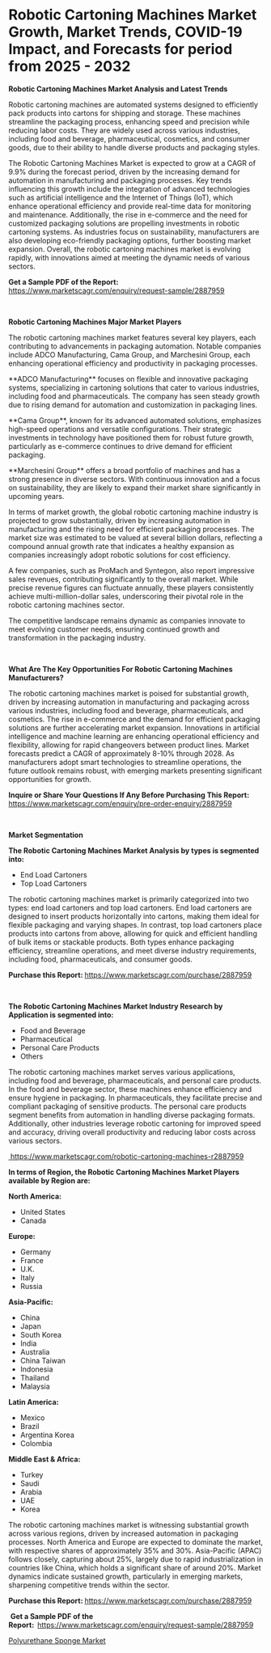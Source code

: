 <p><h1>Robotic Cartoning Machines Market Growth, Market Trends, COVID-19 Impact, and Forecasts for period from 2025 - 2032</h1></p><p><strong>Robotic Cartoning Machines Market Analysis and Latest Trends</strong></p>
<p><p>Robotic cartoning machines are automated systems designed to efficiently pack products into cartons for shipping and storage. These machines streamline the packaging process, enhancing speed and precision while reducing labor costs. They are widely used across various industries, including food and beverage, pharmaceutical, cosmetics, and consumer goods, due to their ability to handle diverse products and packaging styles.</p><p>The Robotic Cartoning Machines Market is expected to grow at a CAGR of 9.9% during the forecast period, driven by the increasing demand for automation in manufacturing and packaging processes. Key trends influencing this growth include the integration of advanced technologies such as artificial intelligence and the Internet of Things (IoT), which enhance operational efficiency and provide real-time data for monitoring and maintenance. Additionally, the rise in e-commerce and the need for customized packaging solutions are propelling investments in robotic cartoning systems. As industries focus on sustainability, manufacturers are also developing eco-friendly packaging options, further boosting market expansion. Overall, the robotic cartoning machines market is evolving rapidly, with innovations aimed at meeting the dynamic needs of various sectors.</p></p>
<p><strong>Get a Sample PDF of the Report:&nbsp;</strong> <a href="https://www.marketscagr.com/enquiry/request-sample/2887959?utm_campaign=3019&utm_medium=2&utm_source=Github&utm_content=ia&utm_term=14032025&utm_id=robotic-cartoning-machines">https://www.marketscagr.com/enquiry/request-sample/2887959</a></p>
<p>&nbsp;</p>
<p><strong>Robotic Cartoning Machines Major Market Players</strong></p>
<p><p>The robotic cartoning machines market features several key players, each contributing to advancements in packaging automation. Notable companies include ADCO Manufacturing, Cama Group, and Marchesini Group, each enhancing operational efficiency and productivity in packaging processes.</p><p>**ADCO Manufacturing** focuses on flexible and innovative packaging systems, specializing in cartoning solutions that cater to various industries, including food and pharmaceuticals. The company has seen steady growth due to rising demand for automation and customization in packaging lines.</p><p>**Cama Group**, known for its advanced automated solutions, emphasizes high-speed operations and versatile configurations. Their strategic investments in technology have positioned them for robust future growth, particularly as e-commerce continues to drive demand for efficient packaging.</p><p>**Marchesini Group** offers a broad portfolio of machines and has a strong presence in diverse sectors. With continuous innovation and a focus on sustainability, they are likely to expand their market share significantly in upcoming years.</p><p>In terms of market growth, the global robotic cartoning machine industry is projected to grow substantially, driven by increasing automation in manufacturing and the rising need for efficient packaging processes. The market size was estimated to be valued at several billion dollars, reflecting a compound annual growth rate that indicates a healthy expansion as companies increasingly adopt robotic solutions for cost efficiency.</p><p>A few companies, such as ProMach and Syntegon, also report impressive sales revenues, contributing significantly to the overall market. While precise revenue figures can fluctuate annually, these players consistently achieve multi-million-dollar sales, underscoring their pivotal role in the robotic cartoning machines sector.</p><p>The competitive landscape remains dynamic as companies innovate to meet evolving customer needs, ensuring continued growth and transformation in the packaging industry.</p></p>
<p>&nbsp;</p>
<p><strong>What Are The Key Opportunities For Robotic Cartoning Machines Manufacturers?</strong></p>
<p><p>The robotic cartoning machines market is poised for substantial growth, driven by increasing automation in manufacturing and packaging across various industries, including food and beverage, pharmaceuticals, and cosmetics. The rise in e-commerce and the demand for efficient packaging solutions are further accelerating market expansion. Innovations in artificial intelligence and machine learning are enhancing operational efficiency and flexibility, allowing for rapid changeovers between product lines. Market forecasts predict a CAGR of approximately 8-10% through 2028. As manufacturers adopt smart technologies to streamline operations, the future outlook remains robust, with emerging markets presenting significant opportunities for growth.</p></p>
<p><strong>Inquire or Share Your Questions If Any Before Purchasing This Report:</strong> <a href="https://www.marketscagr.com/enquiry/pre-order-enquiry/2887959?utm_campaign=3019&utm_medium=2&utm_source=Github&utm_content=ia&utm_term=14032025&utm_id=robotic-cartoning-machines">https://www.marketscagr.com/enquiry/pre-order-enquiry/2887959</a></p>
<p>&nbsp;</p>
<p><strong>Market Segmentation</strong></p>
<p><strong>The Robotic Cartoning Machines Market Analysis by types is segmented into:</strong></p>
<p><ul><li>End Load Cartoners</li><li>Top Load Cartoners</li></ul></p>
<p><p>The robotic cartoning machines market is primarily categorized into two types: end load cartoners and top load cartoners. End load cartoners are designed to insert products horizontally into cartons, making them ideal for flexible packaging and varying shapes. In contrast, top load cartoners place products into cartons from above, allowing for quick and efficient handling of bulk items or stackable products. Both types enhance packaging efficiency, streamline operations, and meet diverse industry requirements, including food, pharmaceuticals, and consumer goods.</p></p>
<p><strong>Purchase this Report:&nbsp;</strong><a href="https://www.marketscagr.com/purchase/2887959?utm_campaign=3019&utm_medium=2&utm_source=Github&utm_content=ia&utm_term=14032025&utm_id=robotic-cartoning-machines">https://www.marketscagr.com/purchase/2887959</a></p>
<p>&nbsp;</p>
<p><strong>The Robotic Cartoning Machines Market Industry Research by Application is segmented into:</strong></p>
<p><ul><li>Food and Beverage</li><li>Pharmaceutical</li><li>Personal Care Products</li><li>Others</li></ul></p>
<p><p>The robotic cartoning machines market serves various applications, including food and beverage, pharmaceuticals, and personal care products. In the food and beverage sector, these machines enhance efficiency and ensure hygiene in packaging. In pharmaceuticals, they facilitate precise and compliant packaging of sensitive products. The personal care products segment benefits from automation in handling diverse packaging formats. Additionally, other industries leverage robotic cartoning for improved speed and accuracy, driving overall productivity and reducing labor costs across various sectors.</p></p>
<p><a href="https://www.marketscagr.com/robotic-cartoning-machines-r2887959?utm_campaign=3019&utm_medium=2&utm_source=Github&utm_content=ia&utm_term=14032025&utm_id=robotic-cartoning-machines">&nbsp;https://www.marketscagr.com/robotic-cartoning-machines-r2887959</a></p>
<p><strong>In terms of Region, the Robotic Cartoning Machines Market Players available by Region are:</strong></p>
<p>
    <p> <strong> North America: </strong>
        <ul>
            <li>United States</li>
            <li>Canada</li>
        </ul>
        </p> 
    <p> <strong> Europe: </strong>
        <ul>
            <li>Germany</li>
            <li>France</li>
            <li>U.K.</li>
            <li>Italy</li>
            <li>Russia</li>
        </ul>
        </p> 
    <p> <strong> Asia-Pacific: </strong>
        <ul>
            <li>China</li>
            <li>Japan</li>
            <li>South Korea</li>
            <li>India</li>
            <li>Australia</li>
            <li>China Taiwan</li>
            <li>Indonesia</li>
            <li>Thailand</li>
            <li>Malaysia</li>
        </ul>
        </p> 
    <p> <strong> Latin America: </strong>
        <ul>
            <li>Mexico</li>
            <li>Brazil</li>
            <li>Argentina Korea</li>
            <li>Colombia</li>
        </ul>
        </p> 
    <p> <strong> Middle East & Africa: </strong>
        <ul>
            <li>Turkey</li>
            <li>Saudi</li>
            <li>Arabia</li>
            <li>UAE</li>
            <li>Korea</li>
        </ul>
    </p>
    </p>
<p><p>The robotic cartoning machines market is witnessing substantial growth across various regions, driven by increased automation in packaging processes. North America and Europe are expected to dominate the market, with respective shares of approximately 35% and 30%. Asia-Pacific (APAC) follows closely, capturing about 25%, largely due to rapid industrialization in countries like China, which holds a significant share of around 20%. Market dynamics indicate sustained growth, particularly in emerging markets, sharpening competitive trends within the sector.</p></p>
<p><strong>Purchase this Report: </strong><a href="https://www.marketscagr.com/purchase/2887959?utm_campaign=3019&utm_medium=2&utm_source=Github&utm_content=ia&utm_term=14032025&utm_id=robotic-cartoning-machines">https://www.marketscagr.com/purchase/2887959</a></p>
<p>&nbsp;<strong>Get a Sample PDF of the Report:&nbsp;&nbsp;</strong><a href="https://www.marketscagr.com/enquiry/request-sample/2887959?utm_campaign=3019&utm_medium=2&utm_source=Github&utm_content=ia&utm_term=14032025&utm_id=robotic-cartoning-machines">https://www.marketscagr.com/enquiry/request-sample/2887959</a></p>
<p><strong></strong></p>
<p><p><a href="https://github.com/sapsaidamary/Market-Research-Report-List-1/blob/main/polyurethane-sponge-market.md?utm_campaign=3019&utm_medium=2&utm_source=Github&utm_content=ia&utm_term=14032025&utm_id=robotic-cartoning-machines">Polyurethane Sponge Market</a></p></p>